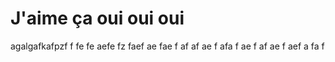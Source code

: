 # J'aime ça oui oui oui 

agalgafkafpzf 
f
fe
fe
aefe
fz
faef
ae
fae
f
af
af
ae
f
afa
f
ae
f
af
ae
f
aef
a
fa
f